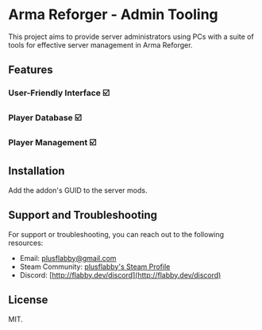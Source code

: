 # Arma Reforger - Admin Tooling

This project aims to provide server administrators using PCs with a suite of tools for effective server management in Arma Reforger.

## Features

### User-Friendly Interface ☑️
### Player Database ☑️
### Player Management ☑️

## Installation

Add the addon's GUID to the server mods.

## Support and Troubleshooting

For support or troubleshooting, you can reach out to the following resources:

- Email: [plusflabby@gmail.com](mailto:plusflabby@gmail.com)
- Steam Community: [plusflabby's Steam Profile](https://steamcommunity.com/id/plusflabby)
- Discord: [http://flabby.dev/discord](http://flabby.dev/discord)

## License

MIT.
